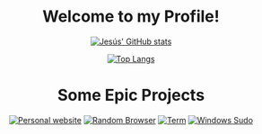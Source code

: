 <div align="center">
<h1>Welcome to my Profile!</h1>

[![Jesús' GitHub stats](https://github-readme-stats-git-masterrstaa-rickstaa.vercel.app/api?username=YisusGaming&theme=material-palenight)](https://github.com/YisusGaming)

[![Top Langs](https://github-readme-stats-git-masterrstaa-rickstaa.vercel.app/api/top-langs/?username=YisusGaming&layout=compact&theme=material-palenight)](https://github.com/YisusGaming)
</div>

<div align="center">
<h1>Some Epic Projects</h1>

[![Personal website](https://github-readme-stats-git-masterrstaa-rickstaa.vercel.app/api/pin/?username=YisusGaming&repo=yisusgaming.github.io&theme=material-palenight)](https://github.com/YisusGaming/yisusgaming.github.io)
[![Random Browser](https://github-readme-stats-git-masterrstaa-rickstaa.vercel.app/api/pin/?username=YisusGaming&repo=random-browser&theme=material-palenight)](https://github.com/YisusGaming/random-browser)
[![Term](https://github-readme-stats-git-masterrstaa-rickstaa.vercel.app/api/pin/?username=YisusGaming&repo=term&theme=material-palenight)](https://github.com/YisusGaming/term)
[![Windows Sudo](https://github-readme-stats-git-masterrstaa-rickstaa.vercel.app/api/pin/?username=YisusGaming&repo=windows-sudo&theme=material-palenight)](https://github.com/YisusGaming/windows-sudo)

</div>
